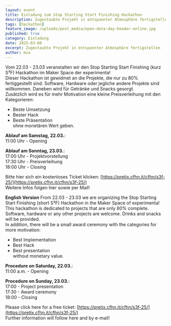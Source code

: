 ```yaml
---
layout: event
title: Einladung zum Stop Starting Start Finishing Hackathon
description: Zugestaubte Projekt in entspannter Atmosphäre fertigstellen
tags: [hackathon]
feature_image: /uploads/post_media/open-data-day-header-online.jpg
published: true
category: Einladung
date: 2025-03-08
excerpt: Zugestaubte Projekt in entspannter Atmosphäre fertigstellen
author: mia
---
```


Vom 22.03 - 23.03 veranstalten wir den Stop Starting Start Finishing (kurz S³F) Hackathon im Maker Space der experimenta!  
Dieser Hackathon ist gewidmet an die Projekte, die nur zu 80% fertiggestellt sind. Software, Hardware oder jegliche andere Projekte sind willkommen. Daneben wird für Getränke und Snacks gesorgt.  
Zusätzlich wird es für mehr Motivation eine kleine Preisverleihung mit den Kategorieren:  
- Beste Umsetzung  
- Bester Hack  
- Beste Präsentation  
ohne monetären Wert geben.


**Ablauf am Samstag, 22.03.**:  
11:00 Uhr - Opening  

**Ablauf am Sonntag, 23.03.**:  
17:00 Uhr - Projektvorstellung  
17:30 Uhr - Preisverleihung  
18:00 Uhr - Closing  

Bitte hier sich ein kostenloses Ticket klicken: [https://pretix.cfhn.it/cfhn/s3f-25/](https://pretix.cfhn.it/cfhn/s3f-25/)  
Weitere Infos folgen hier sowie per Mail!


**English Version**
From 22.03 - 23.03 we are organizing the Stop Starting Start Finishing (short S³F) Hackathon in the Maker Space of experimenta!  
This hackathon is dedicated to projects that are only 80% complete. Software, hardware or any other projects are welcome. Drinks and snacks will be provided.  
In addition, there will be a small award ceremony with the categories for more motivation:  
- Best Implementation  
- Best Hack  
- Best presentation  
without monetary value.


**Procedure on Saturday, 22.03.**:  
11:00 a.m. - Opening  

**Procedure on Sunday, 23.03.**:  
17:00 - Project presentation  
17:30 - Award ceremony  
18:00 - Closing  

Please click here for a free ticket: [https://pretix.cfhn.it/cfhn/s3f-25/](https://pretix.cfhn.it/cfhn/s3f-25/)  
Further information will follow here and by e-mail!
